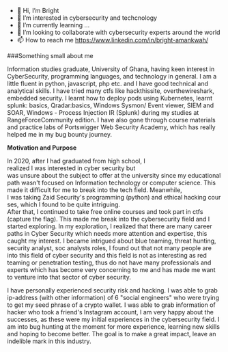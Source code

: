 - 👋 Hi, I’m Bright
- 👀 I’m interested in cybersecurity and techcnology
- 🌱 I’m currently learning ...
- 💞️ I’m looking to collaborate with cybersecurity experts around the world
- 📫 How to reach me https://www.linkedin.com/in/bright-amankwah/

###Something small about me 

Information studies graduate, University of Ghana, having keen interest in CyberSecurity, programming languages, and technology in general. I am a little fluent in python, javascript, php etc. and I have good technical and analytical skills. I have tried many ctfs like hackthissite, overthewireshark, embedded security. I learnt how to deploy pods using Kubernetes, learnt splunk: basics, Qradar:basics, Windows Sysmon/ Event viewer, SIEM and SOAR, Windows - Process Injection IR (Splunk) during my studies at RangeForceCommunity edition. I have also gone through course materials and practice labs of Portswigger Web Security Academy, which has really helped me in my bug bounty journey. 

**Motivation and Purpose**

In 2020, after I had graduated from high school, I realized I was interested in cyber security but was unsure about the subject to offer at the university since my educational path wasn't focused on Information technology or computer science. This made it difficult for me to break into the tech field. Meanwhile, I was taking Zaid Security's programming (python) and ethical hacking courses, which I found to be quite intriguing. 
After that, I continued to take free online courses and took part in ctfs (capture the flag). This made me break into the cybersecurity field and I started exploring. In my exploration, I realized that there are many career paths in Cyber Security which needs more attention and expertise, this caught my interest. I became intrigued about blue teaming, threat hunting, security analyst, soc analysts roles, I found out that not many people are into this field of cyber security and this field is not as interesting as red teaming or penetration testing, thus do not have many professionals and experts which has become very concerning to me and has made me want to venture into that sector of cyber security.    

I have personally experienced security risk and hacking. I was able to grab ip-address (with other information) of 6 "social engineers" who were trying to get my seed phrase of a crypto wallet. I was able to grab information of hacker who took a friend's Instagram account, I am very happy about the successes, as these were my initial  experiences in the cybersecurity field.
I am into bug hunting at the moment for more experience, learning new skills and hoping to become better. The goal is to make a great impact, leave an indelible mark in this industry.

<!---
onyx49/onyx49 is a ✨ special ✨ repository because its `README.md` (this file) appears on your GitHub profile.
You can click the Preview link to take a look at your changes.
--->
